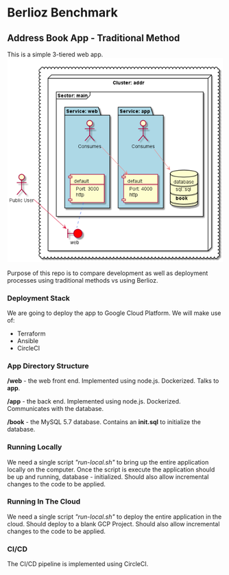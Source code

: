 # Berlioz Benchmark
## Address Book App - Traditional Method

This is a simple 3-tiered web app.
![App Diagram](diagram.png)

Purpose of this repo is to compare development as well as  deployment processes using traditional methods vs using Berlioz.

### Deployment Stack
We are going to deploy the app to Google Cloud Platform. We will make use of:
- Terraform
- Ansible
- CircleCI 

### App Directory Structure
**/web** - the web front end. Implemented using node.js. Dockerized. Talks to **app**.

**/app** - the back end. Implemented using node.js. Dockerized. Communicates with the database.

**/book** - the MySQL 5.7 database. Contains an **init.sql** to initialize the database.

### Running Locally
We need a single script *"run-local.sh"* to bring up the entire application locally on the computer. 
Once the script is execute the application should be up and running, database - initialized.
Should also allow incremental changes to the code to be applied.

### Running In The Cloud
We need a single script *"run-local.sh"* to deploy the entire application in the cloud. 
Should deploy to a blank GCP Project. Should also allow incremental changes to the code
to be applied.

### CI/CD
The CI/CD pipeline is implemented using CircleCI. 